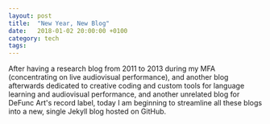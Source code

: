 ```yaml
---
layout: post
title:  "New Year, New Blog"
date:   2018-01-02 20:00:00 +0100
category: tech
tags:
---
```


After having a research blog from 2011 to 2013 during my MFA (concentrating on live audiovisual performance), and another blog afterwards dedicated to creative coding and custom tools for language learning and audiovisual performance, and another unrelated blog for DeFunc Art's record label, today I am beginning to streamline all these blogs into a new, single Jekyll blog hosted on GitHub.
